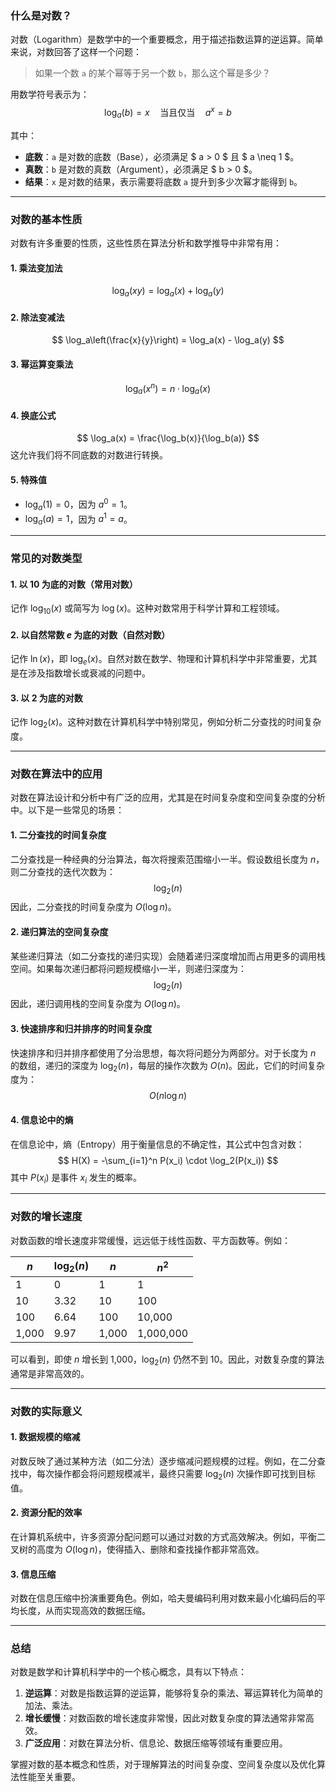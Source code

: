 ### 什么是对数？

对数（Logarithm）是数学中的一个重要概念，用于描述指数运算的逆运算。简单来说，对数回答了这样一个问题：

> 如果一个数 `a` 的某个幂等于另一个数 `b`，那么这个幂是多少？

用数学符号表示为：
$$
\log_a(b) = x \quad \text{当且仅当} \quad a^x = b
$$

其中：
- **底数**：`a` 是对数的底数（Base），必须满足 $ a > 0 $ 且 $ a \neq 1 $。
- **真数**：`b` 是对数的真数（Argument），必须满足 $ b > 0 $。
- **结果**：`x` 是对数的结果，表示需要将底数 `a` 提升到多少次幂才能得到 `b`。

---

### 对数的基本性质

对数有许多重要的性质，这些性质在算法分析和数学推导中非常有用：

#### 1. **乘法变加法**
$$
\log_a(xy) = \log_a(x) + \log_a(y)
$$

#### 2. **除法变减法**
$$
\log_a\left(\frac{x}{y}\right) = \log_a(x) - \log_a(y)
$$

#### 3. **幂运算变乘法**
$$
\log_a(x^n) = n \cdot \log_a(x)
$$

#### 4. **换底公式**
$$
\log_a(x) = \frac{\log_b(x)}{\log_b(a)}
$$
这允许我们将不同底数的对数进行转换。

#### 5. **特殊值**
- $\log_a(1) = 0$，因为 $a^0 = 1$。
- $\log_a(a) = 1$，因为 $a^1 = a$。

---

### 常见的对数类型

#### 1. **以 10 为底的对数（常用对数）**
记作 $\log_{10}(x)$ 或简写为 $\log(x)$。这种对数常用于科学计算和工程领域。

#### 2. **以自然常数 $e$ 为底的对数（自然对数）**
记作 $\ln(x)$，即 $\log_e(x)$。自然对数在数学、物理和计算机科学中非常重要，尤其是在涉及指数增长或衰减的问题中。

#### 3. **以 2 为底的对数**
记作 $\log_2(x)$。这种对数在计算机科学中特别常见，例如分析二分查找的时间复杂度。

---

### 对数在算法中的应用

对数在算法设计和分析中有广泛的应用，尤其是在时间复杂度和空间复杂度的分析中。以下是一些常见的场景：

#### 1. **二分查找的时间复杂度**
二分查找是一种经典的分治算法，每次将搜索范围缩小一半。假设数组长度为 $n$，则二分查找的迭代次数为：
$$
\log_2(n)
$$
因此，二分查找的时间复杂度为 $O(\log n)$。

#### 2. **递归算法的空间复杂度**
某些递归算法（如二分查找的递归实现）会随着递归深度增加而占用更多的调用栈空间。如果每次递归都将问题规模缩小一半，则递归深度为：
$$
\log_2(n)
$$
因此，递归调用栈的空间复杂度为 $O(\log n)$。

#### 3. **快速排序和归并排序的时间复杂度**
快速排序和归并排序都使用了分治思想，每次将问题分为两部分。对于长度为 $n$ 的数组，递归的深度为 $\log_2(n)$，每层的操作次数为 $O(n)$。因此，它们的时间复杂度为：
$$
O(n \log n)
$$

#### 4. **信息论中的熵**
在信息论中，熵（Entropy）用于衡量信息的不确定性，其公式中包含对数：
$$
H(X) = -\sum_{i=1}^n P(x_i) \cdot \log_2(P(x_i))
$$
其中 $P(x_i)$ 是事件 $x_i$ 发生的概率。

---

### 对数的增长速度

对数函数的增长速度非常缓慢，远远低于线性函数、平方函数等。例如：

| $n$      | $\log_2(n)$ | $n$       | $n^2$     |
|----------|-------------|-----------|-----------|
| 1        | 0           | 1         | 1         |
| 10       | 3.32        | 10        | 100       |
| 100      | 6.64        | 100       | 10,000    |
| 1,000    | 9.97        | 1,000     | 1,000,000 |

可以看到，即使 $n$ 增长到 1,000，$\log_2(n)$ 仍然不到 10。因此，对数复杂度的算法通常是非常高效的。

---

### 对数的实际意义

#### 1. **数据规模的缩减**
对数反映了通过某种方法（如二分法）逐步缩减问题规模的过程。例如，在二分查找中，每次操作都会将问题规模减半，最终只需要 $\log_2(n)$ 次操作即可找到目标值。

#### 2. **资源分配的效率**
在计算机系统中，许多资源分配问题可以通过对数的方式高效解决。例如，平衡二叉树的高度为 $O(\log n)$，使得插入、删除和查找操作都非常高效。

#### 3. **信息压缩**
对数在信息压缩中扮演重要角色。例如，哈夫曼编码利用对数来最小化编码后的平均长度，从而实现高效的数据压缩。

---

### 总结

对数是数学和计算机科学中的一个核心概念，具有以下特点：

1. **逆运算**：对数是指数运算的逆运算，能够将复杂的乘法、幂运算转化为简单的加法、乘法。
2. **增长缓慢**：对数函数的增长速度非常慢，因此对数复杂度的算法通常非常高效。
3. **广泛应用**：对数在算法分析、信息论、数据压缩等领域有重要应用。

掌握对数的基本概念和性质，对于理解算法的时间复杂度、空间复杂度以及优化算法性能至关重要。